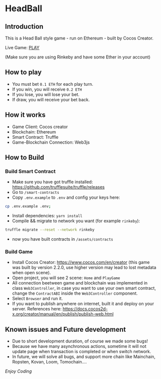 # HeadBall

## Introduction

This is a Head Ball style game - run on Ethereum - built by Cocos Creator.

Live Game: [PLAY](https://etherbird.surge.sh)

(Make sure you are using Rinkeby and have some Ether in your account)

## How to play

- You must bet `0.1 ETH` for each play turn.
- If you win, you will receive `0.2 ETH`
- If you lose, you will lose your bet.
- If draw, you will receive your bet back.

## How it works

- Game Client: Cocos creator
- Blockchain: Ethereum
- Smart Contract: Truffle
- Game-Blockchain Connection: Web3js

## How to Build

### Build Smart Contract

- Make sure you have got truffle installed: https://github.com/trufflesuite/truffle/releases
- Go to `/smart-contracts`
- Copy `.env.example` to `.env` and config your keys here:

```sh
cp .env.example .env;
```

- Install dependencies: `yarn install`
- Compile && migrate to network you want (for example `rinkeby`):

```sh
truffle migrate --reset --network rinkeby
```

- now you have built contracts in `/assets/contracts`

### Build Game

- Install Cocos Creator: https://www.cocos.com/en/creator (this game was built by version 2.2.0, use higher version may lead to lost metadata when open scene).
- Open project, you will see 2 scene: `Home` and `PlayGame`
- All connection beetween game and blockchain was implemented in class `Web3Controller`, in case you want to use your own smart contract, change the `ContractABI` inside the `Web3Controller` component.
- Select `Browser` and run it.
- If you want to publish anywhere on internet, built it and deploy on your server. References here: https://docs.cocos2d-x.org/creator/manual/en/publish/publish-web.html

## Known issues and Future development

- Due to short development duration, of course we made some bugs!
- Because we have many asynchronous actions, sometime it will not update page when transaction is completed or when switch network.
- In future, we will solve all bugs, and support more chain like Mainchain, Ropsten, Kovan, Loom, Tomochain....

_Enjoy Coding_
